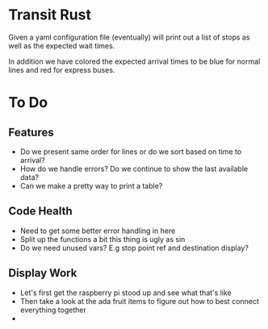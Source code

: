 # Transit Rust
Given a yaml configuration file (eventually) will print out a list of stops as well as
the expected wait times.

In addition we have colored the expected arrival times to be blue for normal lines and red for express buses.



# To Do
## Features
* Do we present same order for lines or do we sort based on time to arrival?
* How do we handle errors?  Do we continue to show the last available data?  
* Can we make a pretty way to print a table?

## Code Health
* Need to get some better error handling in here
* Split up the functions a bit this thing is ugly as sin
* Do we need unused vars?  E.g stop point ref and destination display?

## Display Work
* Let's first get the raspberry pi stood up and see what that's like
* Then take a look at the ada fruit items to figure out how to best connect everything together
* 